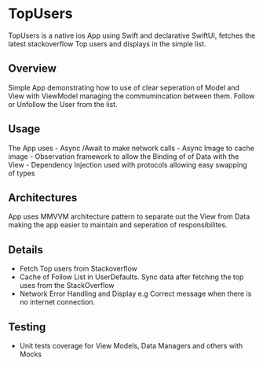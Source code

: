 # TopUsers
 TopUsers is a native ios App using Swift and  declarative SwiftUI, fetches the latest stackoverflow Top users and displays in the simple list.

 ## Overview
 Simple App demonstrating how to use of clear seperation of Model and View with ViewModel managing the commumincation between them. Follow or Unfollow the User from the list. 

 ## Usage
   The App uses 
    - Async /Await to make network calls
    - Async Image to cache image
    - Observation framework to allow the Binding of of Data with the View
    - Dependency Injection used with protocols allowing easy swapping of types

 ## Architectures
  App uses MMVVM architecture pattern to separate out the View from Data making the app easier to maintain and seperation of responsibilites.

 ## Details
  - Fetch Top users from Stackoverflow 
  - Cache of Follow List in UserDefaults. Sync data after fetching the top uses from the  StackOverflow
  - Network Error Handling and Display e.g Correct message when there is no internet connection.


 ## Testing
  - Unit tests coverage for View Models, Data Managers and others with Mocks

   

